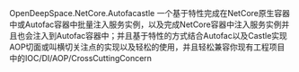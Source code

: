 OpenDeepSpace.NetCore.Autofacastle
一个基于特性完成在NetCore原生容器中或Autofac容器中批量注入服务实例，以及完成NetCore容器中注入服务实例并且也会注入到Autofac容器中；并且基于特性的方式结合Autofac以及Castle实现AOP切面或叫横切关注点的实现以及轻松的使用，并且轻松兼容你现有工程项目中的IOC/DI/AOP/CrossCuttingConcern
